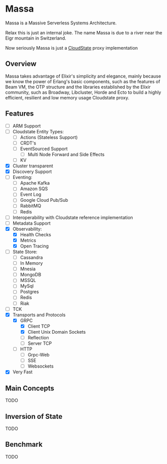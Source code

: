 # Massa

Massa is a Massive Serverless Systems Architecture.

Relax this is just an internal joke. The name Massa is due to a river near the Eigr mountain in Switzerland.

Now seriously Massa is just a [CloudState](https://github.com/cloudstateio/cloudstate) proxy implementation

## Overview

Massa takes advantage of Elixir's simplicity and elegance, mainly because we know the power of Erlang's basic components, such as the features of Beam VM, the OTP structure and the libraries established by the Elixir community, such as Broadway, Libcluster, Horde and Ecto to build a highly efficient, resilient and low memory usage Cloudstate proxy.

## Features

- [ ] ARM Support
- [ ] Cloudstate Entity Types:
    - [ ] Actions (Stateless Support)
    - [ ] CRDT's
    - [ ] EventSourced Support
        - [ ] Multi Node Forward and Side Effects
    - [ ] KV
- [x] Cluster transparent
- [x] Discovery Support
- [ ] Eventing:
    - [ ] Apache Kafka
    - [ ] Amazon SQS
    - [ ] Event Log
    - [ ] Google Cloud Pub/Sub
    - [ ] RabbitMQ
    - [ ] Redis
- [ ] Interoperability with Cloudstate reference implementation
- [ ] Metadata Support
- [x] Observability:
    - [x] Health Checks
    - [x] Metrics
    - [x] Open Tracing
- [ ] State Store:
    - [ ] Cassandra
    - [ ] In Memory
    - [ ] Mnesia
    - [ ] MongoDB
    - [ ] MSSQL
    - [ ] MySql
    - [ ] Postgres
    - [ ] Redis
    - [ ] Riak
- [ ] TCK
- [x] Transports and Protocols
    - [x] GRPC
        - [x] Client TCP
        - [x] Client Unix Domain Sockets
        - [ ] Reflection
        - [ ] Server TCP 
    - [ ] HTTP 
        - [ ] Grpc-Web
        - [ ] SSE
        - [ ] Websockets
- [x] Very Fast

## Main Concepts

TODO

## Inversion of State

TODO

## Benchmark

TODO